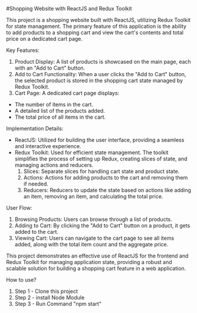 #Shopping Website with ReactJS and Redux Toolkit

This project is a shopping website built with ReactJS, utilizing Redux Toolkit for state management. The primary feature of this application is the ability to add products to a shopping cart and view the cart's contents and total price on a dedicated cart page.

Key Features:
1) Product Display: A list of products is showcased on the main page, each with an "Add to Cart" button.
2) Add to Cart Functionality: When a user clicks the "Add to Cart" button, the selected product is stored in the shopping cart state managed by Redux Toolkit.
3) Cart Page: A dedicated cart page displays:
 * The number of items in the cart.
 * A detailed list of the products added.
 * The total price of all items in the cart.


Implementation Details:
* ReactJS: Utilized for building the user interface, providing a seamless and interactive experience.
* Redux Toolkit: Used for efficient state management. The toolkit simplifies the process of setting up Redux, creating slices of state, and managing actions and reducers.
  1) Slices: Separate slices for handling cart state and product state.
  2) Actions: Actions for adding products to the cart and removing them if needed.
  3) Reducers: Reducers to update the state based on actions like adding an item, removing an item, and calculating the total price.

User Flow:
1) Browsing Products: Users can browse through a list of products.
2) Adding to Cart: By clicking the "Add to Cart" button on a product, it gets added to the cart.
3) Viewing Cart: Users can navigate to the cart page to see all items added, along with the total item count and the aggregate price.

This project demonstrates an effective use of ReactJS for the frontend and Redux Toolkit for managing application state, providing a robust and scalable solution for building a shopping cart feature in a web application.

How to use?
1. Step 1 -  Clone this project
2. Step 2 - install Node Module
3. Step 3 - Run Command "npm start"
